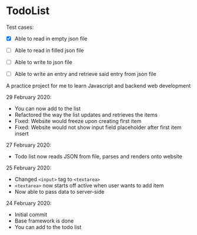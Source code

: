 # TodoList

Test cases:
- [x] Able to read in empty json file
- [ ] Able to read in filled json file
- [ ] Able to write to json file
- [ ] Able to write an entry and retrieve said entry from json file


A practice project for me to learn Javascript and backend web development

29 February 2020: 
- You can now add to the list
- Refactored the way the list updates and retrieves the items
- Fixed: Website would freeze upon creating first item
- Fixed: Website would not show input field placeholder after first item insert

27 February 2020:
- Todo list now reads JSON from file, parses and renders onto website

25 February 2020:
- Changed ```<input>``` tag to ```<textarea>```
- ```<textarea>``` now starts off active when user wants to add item
- Now able to pass data to server-side

24 February 2020:
- Initial commit
- Base framework is done
- You can add to the todo list
